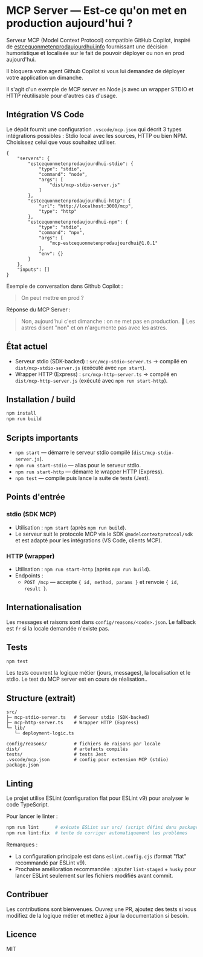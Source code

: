 # MCP Server — Est‑ce qu'on met en production aujourd'hui ?

Serveur MCP (Model Context Protocol) compatible GitHub Copilot, inspiré de [estcequonmetenprodaujourdhui.info](https://www.estcequonmetenprodaujourdhui.info/) fournissant une décision humoristique et localisée sur le fait de pouvoir déployer ou non en prod aujourd'hui.

Il bloquera votre agent Github Copilot si vous lui demandez de déployer votre application un dimanche.

Il s'agit d'un exemple de MCP server en Node.js avec un wrapper STDIO et HTTP réutilisable pour d'autres cas d'usage.


## Intégration VS Code

Le dépôt fournit une configuration `.vscode/mcp.json` qui décrit 3 types intégrations possibles : Stdio local avec les sources, HTTP ou bien NPM. Choisissez celui que vous souhaitez utiliser.

```jsonc
{
	"servers": {
		"estcequonmetenprodaujourdhui-stdio": {
			"type": "stdio",
			"command": "node",
			"args": [
				"dist/mcp-stdio-server.js"
			]
		},
		"estcequonmetenprodaujourdhui-http": {
			"url": "http://localhost:3000/mcp",
			"type": "http"
		},
		"estcequonmetenprodaujourdhui-npm": {
			"type": "stdio",
			"command": "npx",
			"args": [
				"mcp-estcequonmetenprodaujourdhui@1.0.1"
			],
			"env": {}
		}
	},
	"inputs": []
}
```

Exemple de conversation dans Github Copilot : 
> On peut mettre en prod ? 

Réponse du MCP Server : 
> Non, aujourd'hui c'est dimanche : on ne met pas en production.
> 🛑 Les astres disent "non" et on n'argumente pas avec les astres.

## État actuel

- Serveur stdio (SDK-backed) : `src/mcp-stdio-server.ts` → compilé en `dist/mcp-stdio-server.js` (exécuté avec `npm start`).
- Wrapper HTTP (Express) : `src/mcp-http-server.ts` → compilé en `dist/mcp-http-server.js` (exécuté avec `npm run start-http`).

## Installation / build

```bash
npm install
npm run build
```

## Scripts importants

- `npm start` — démarre le serveur stdio compilé (`dist/mcp-stdio-server.js`).
- `npm run start-stdio` — alias pour le serveur stdio.
- `npm run start-http` — démarre le wrapper HTTP (Express).
- `npm test` — compile puis lance la suite de tests (Jest).

## Points d'entrée

### stdio (SDK MCP)

- Utilisation : `npm start` (après `npm run build`).
- Le serveur suit le protocole MCP via le SDK `@modelcontextprotocol/sdk` et est adapté pour les intégrations (VS Code, clients MCP).

### HTTP (wrapper)

- Utilisation : `npm run start-http` (après `npm run build`).
- Endpoints :
  - `POST /mcp` — accepte `{ id, method, params }` et renvoie `{ id, result }`.

## Internationalisation

Les messages et raisons sont dans `config/reasons/<code>.json`. Le fallback est `fr` si la locale demandée n'existe pas.


## Tests

```bash
npm test
```

Les tests couvrent la logique métier (jours, messages), la localisation et le stdio.
Le test du MCP server est en cours de réalisation..

## Structure (extrait)

```
src/
├─ mcp-stdio-server.ts   # Serveur stdio (SDK-backed)
├─ mcp-http-server.ts    # Wrapper HTTP (Express)
└─ lib/
   └─ deployment-logic.ts

config/reasons/          # fichiers de raisons par locale
dist/                    # artefacts compilés
tests/                   # tests Jest
.vscode/mcp.json         # config pour extension MCP (stdio)
package.json
```


## Linting

Le projet utilise ESLint (configuration flat pour ESLint v9) pour analyser le code TypeScript.

Pour lancer le linter :

```bash
npm run lint      # exécute ESLint sur src/ (script défini dans package.json)
npm run lint:fix  # tente de corriger automatiquement les problèmes
```

Remarques :
- La configuration principale est dans `eslint.config.cjs` (format "flat" recommandé par ESLint v9).
- Prochaine amélioration recommandée : ajouter `lint-staged` + `husky` pour lancer ESLint seulement sur les fichiers modifiés avant commit.

## Contribuer

Les contributions sont bienvenues. Ouvrez une PR, ajoutez des tests si vous modifiez de la logique métier et mettez à jour la documentation si besoin.

## Licence

MIT